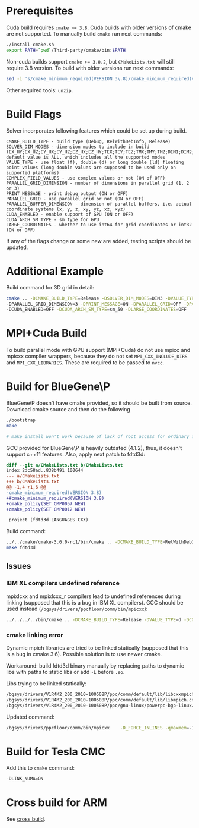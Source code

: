 # Prerequisites

Cuda build requires `cmake >= 3.8`. Cuda builds with older versions of cmake are not supported. To manually build `cmake` run next commands:

```sh
./install-cmake.sh
export PATH=`pwd`/Third-party/cmake/bin:$PATH
```

Non-cuda builds support `cmake >= 3.0.2`, but `CMakeLists.txt` will still require 3.8 version. To build with older versions run next commands:
```sh
sed -i 's/cmake_minimum_required(VERSION 3\.8)/cmake_minimum_required(VERSION 3\.0\.2)/' CMakeLists.txt
```

Other required tools: `unzip`.

# Build Flags

Solver incorporates following features which could be set up during build.

```c_cpp
CMAKE_BUILD_TYPE - build type (Debug, RelWithDebInfo, Release)
SOLVER_DIM_MODES - dimension modes to include in build (EX_HY;EX_HZ;EY_HX;EY_HZ;EZ_HX;EZ_HY;TEX;TEY;TEZ;TMX;TMY;TMZ;DIM1;DIM2;DIM3;ALL); default value is ALL, which includes all the supported modes
VALUE_TYPE - use float (f), double (d) or long double (ld) floating point values (long double values are supposed to be used only on supported platforms)
COMPLEX_FIELD_VALUES - use complex values or not (ON of OFF)
PARALLEL_GRID_DIMENSION - number of dimensions in parallel grid (1, 2 or 3)
PRINT_MESSAGE - print debug output (ON or OFF)
PARALLEL_GRID - use parallel grid or not (ON or OFF)
PARALLEL_BUFFER_DIMENSION - dimension of parallel buffers, i.e. actual coordinate systems (x, y, z, xy, yz, xz, xyz)
CUDA_ENABLED - enable support of GPU (ON or OFF)
CUDA_ARCH_SM_TYPE - sm type for GPU
LARGE_COORDINATES - whether to use int64 for grid coordinates or int32 (ON or OFF)
```

If any of the flags change or some new are added, testing scripts should be updated.


# Additional Example

Build command for 3D grid in detail:

```sh
cmake .. -DCMAKE_BUILD_TYPE=Release -DSOLVER_DIM_MODES=DIM3 -DVALUE_TYPE=d -DCOMPLEX_FIELD_VALUES=OFF \
-DPARALLEL_GRID_DIMENSION=3 -DPRINT_MESSAGE=ON -DPARALLEL_GRID=OFF -DPARALLEL_BUFFER_DIMENSION=xyz \
-DCUDA_ENABLED=OFF -DCUDA_ARCH_SM_TYPE=sm_50 -DLARGE_COORDINATES=OFF
```

# MPI+Cuda Build

To build parallel mode with GPU support (MPI+Cuda) do not use mpicc and mpicxx compiler wrappers, because they do not set `MPI_CXX_INCLUDE_DIRS` and `MPI_CXX_LIBRARIES`. These are required to be passed to `nvcc`.

# Build for BlueGene\P

BlueGene\P doesn't have cmake provided, so it should be built from source. Download cmake source and then do the following

```sh
./bootstrap
make

# make install won't work because of lack of root access for ordinary users
```

GCC provided for BlueGene\P is heavily outdated (4.1.2), thus, it doesn't support c++11 features. Also, apply next patch to fdtd3d:

```patch
diff --git a/CMakeLists.txt b/CMakeLists.txt
index 2dc58ad..838b491 100644
--- a/CMakeLists.txt
+++ b/CMakeLists.txt
@@ -1,4 +1,6 @@
-cmake_minimum_required(VERSION 3.8)
+#cmake_minimum_required(VERSION 3.8)
+cmake_policy(SET CMP0057 NEW)
+cmake_policy(SET CMP0012 NEW)

 project (fdtd3d LANGUAGES CXX)

```

Build command:
```sh
../../cmake/cmake-3.6.0-rc1/bin/cmake .. -DCMAKE_BUILD_TYPE=RelWithDebInfo -DVALUE_TYPE=d -DCOMPLEX_FIELD_VALUES=ON -DSOLVER_DIM_MODES=DIM3 -DPARALLEL_GRID_DIMENSION=3 -DPRINT_MESSAGE=ON -DPARALLEL_GRID=ON -DPARALLEL_BUFFER_DIMENSION=xyz -DCUDA_ENABLED=OFF -DCUDA_ARCH_SM_TYPE=sm_50 -DDYNAMIC_GRID=OFF -DCOMBINED_SENDRECV=ON -DMPI_CLOCK=OFF -DCMAKE_C_COMPILER=/bgsys/drivers/ppcfloor/comm/bin/mpicc -DCMAKE_CXX_COMPILER=/bgsys/drivers/ppcfloor/comm/bin/mpicxx
make fdtd3d
```

## Issues

### IBM XL compilers undefined reference

mpixlcxx and mpixlcxx_r compilers lead to undefined references during linking (supposed that this is a bug in IBM XL compilers). GCC should be used instead (`/bgsys/drivers/ppcfloor/comm/bin/mpicxx`):

```sh
../../../../bin/cmake .. -DCMAKE_BUILD_TYPE=Release -DVALUE_TYPE=d -DCOMPLEX_FIELD_VALUES=ON -DSOLVER_DIM_MODES=DIM3 -DPARALLEL_GRID_DIMENSION=3 -DPRINT_MESSAGE=OFF -DPARALLEL_GRID=ON -DPARALLEL_BUFFER_DIMENSION=x -DCUDA_ENABLED=OFF -DCUDA_ARCH_SM_TYPE=sm_50 -DDYNAMIC_GRID=OFF -DCOMBINED_SENDRECV=ON -DMPI_CLOCK=OFF -DCMAKE_C_COMPILER=/bgsys/drivers/ppcfloor/comm/bin/mpicc -DCMAKE_CXX_COMPILER=/bgsys/drivers/ppcfloor/comm/bin/mpicxx
```

### cmake linking error

Dynamic mpich libraries are tried to be linked statically (supposed that this is a bug in cmake 3.6). Possible solution is to use newer cmake.

Workaround: build fdtd3d binary manually by replacing paths to dynamic libs with paths to static libs or add `-L` before `.so`.

Libs trying to be linked statically:
```sh
/bgsys/drivers/V1R4M2_200_2010-100508P/ppc/comm/default/lib/libcxxmpich.cnk.so
/bgsys/drivers/V1R4M2_200_2010-100508P/ppc/comm/default/lib/libmpich.cnk.so
/bgsys/drivers/V1R4M2_200_2010-100508P/ppc/gnu-linux/powerpc-bgp-linux/lib/librt.so
```

Updated command:
```sh
/bgsys/drivers/ppcfloor/comm/bin/mpicxx    -D_FORCE_INLINES -qmaxmem=-1  -O3  -O3 -DNDEBUG   CMakeFiles/fdtd3d.dir/main.cpp.o  -o fdtd3d /bgsys/drivers/V1R4M2_200_2010-100508P/ppc/comm/default/lib/libcxxmpich.cnk.a /bgsys/drivers/V1R4M2_200_2010-100508P/ppc/comm/default/lib/libmpich.cnk.a /bgsys/drivers/V1R4M2_200_2010-100508P/ppc/comm/default/lib/libopa.a -ldcmf.cnk -ldcmfcoll.cnk -lpthread -lSPI.cna /bgsys/drivers/V1R4M2_200_2010-100508P/ppc/gnu-linux/powerpc-bgp-linux/lib/librt.a Kernels/libKernels.a Settings/libSettings.a Coordinate/libCoordinate.a Grid/libGrid.a Layout/libLayout.a File-Management/Loader/libLoader.a File-Management/Dumper/libDumper.a Scheme/libInternalScheme.a Scheme/libScheme.a File-Management/Loader/libLoader.a File-Management/Dumper/libDumper.a File-Management/libFM.a ../Third-party/EasyBMP/libEasyBMP.a Scheme/libInternalScheme.a Grid/libGrid.a Settings/libSettings.a Helpers/libHelpers.a Layout/libLayout.a Kernels/libKernels.a Coordinate/libCoordinate.a
```

# Build for Tesla CMC

Add this to `cmake` command:
```sh
-DLINK_NUMA=ON
```

# Cross build for ARM

See [cross build](CrossBuild.md).
